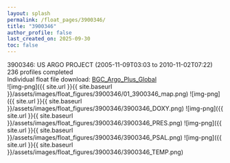 ```yaml
---
layout: splash
permalink: /float_pages/3900346/
title: "3900346"
author_profile: false
last_created_on: 2025-09-30
toc: false
---
```

 
3900346: US ARGO PROJECT (2005-11-09T03:03 to 2010-11-02T07:22)\
236 profiles completed\
Individual float file download: [BGC_Argo_Plus_Global](https://ftp.soest.hawaii.edu/bgc_argo_plus/Individual_Floats/outliers_removed/3900346_Sprof_processed.nc)\
![img-png]({{ site.url }}{{ site.baseurl }}/assets/images/float_figures/3900346/01_3900346_map.png)
![img-png]({{ site.url }}{{ site.baseurl }}/assets/images/float_figures/3900346/3900346_DOXY.png)
![img-png]({{ site.url }}{{ site.baseurl }}/assets/images/float_figures/3900346/3900346_PRES.png)
![img-png]({{ site.url }}{{ site.baseurl }}/assets/images/float_figures/3900346/3900346_PSAL.png)
![img-png]({{ site.url }}{{ site.baseurl }}/assets/images/float_figures/3900346/3900346_TEMP.png)
